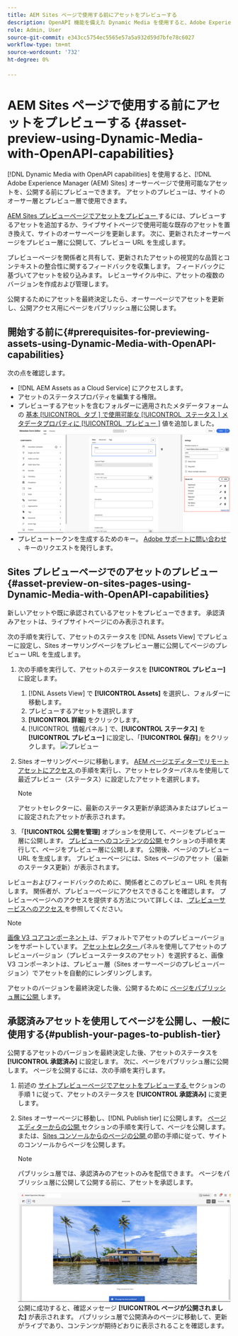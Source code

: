 ```yaml
---
title: AEM Sites ページで使用する前にアセットをプレビューする
description: OpenAPI 機能を備えた Dynamic Media を使用すると、Adobe Experience Manager（AEM） Sites のプレビューページでアセットをプレビューできます。 このアセットプレビューを使用すると、アセットを公開する前に（更新されたアセットを含む）作成者ページを公開前に、作成者および関係者がアセットの更新を確認および検証できます。
role: Admin, User
source-git-commit: e343cc5754ec5565e57a5a932d59d7bfe78c6027
workflow-type: tm+mt
source-wordcount: '732'
ht-degree: 0%

---
```



# AEM Sites ページで使用する前にアセットをプレビューする {#asset-preview-using-Dynamic-Media-with-OpenAPI-capabilities}

[!DNL Dynamic Media with OpenAPI capabilities] を使用すると、[!DNL Adobe Experience Manager (AEM) Sites] オーサーページで使用可能なアセットを、公開する前にプレビューできます。 アセットのプレビューは、サイトのオーサー層とプレビュー層で使用できます。

[AEM Sites プレビューページでアセットをプレビュー ](#asset-preview-on-sites-pages-using-Dynamic-Media-with-OpenAPI-capabilities) するには、プレビューするアセットを追加するか、ライブサイトページで使用可能な既存のアセットを置き換えて、サイトのオーサーページを更新します。 次に、更新されたオーサーページをプレビュー層に公開して、プレビュー URL を生成します。

プレビューページを関係者と共有して、更新されたアセットの視覚的な品質とコンテキストの整合性に関するフィードバックを収集します。 フィードバックに基づいてアセットを絞り込みます。 レビューサイクル中に、アセットの複数のバージョンを作成および管理します。

公開するためにアセットを最終決定したら、オーサーページでアセットを更新し、公開アクセス用にページをパブリッシュ層に公開します。

## 開始する前に{#prerequisites-for-previewing-assets-using-Dynamic-Media-with-OpenAPI-capabilities}

次の点を確認します。

* [!DNL AEM Assets as a Cloud Service] にアクセスします。
* アセットのステータスプロパティを編集する権限。
* プレビューするアセットを含むフォルダーに適用されたメタデータフォームの [ 基本 [!UICONTROL &#x200B; タブ &#x200B;] で使用可能な [!UICONTROL &#x200B; ステータス &#x200B;] メタデータプロパティに [!UICONTROL &#x200B; プレビュー &#x200B;]](/help/assets/metadata-assets-view.md#edit-metadata-forms) 値を追加しました。
  ![ 「プレビューを追加」オプション ](/help/assets/assets/metedata-form-preview.png)
* プレビュートークンを生成するためのキー。 [Adobe サポートに問い合わせ ](https://helpx.adobe.com/in/contact.html)、キーのリクエストを発行します。

## Sites プレビューページでのアセットのプレビュー {#asset-preview-on-sites-pages-using-Dynamic-Media-with-OpenAPI-capabilities}

新しいアセットや既に承認されているアセットをプレビューできます。 承認済みアセットは、ライブサイトページにのみ表示されます。

次の手順を実行して、アセットのステータスを [!DNL Assets View] でプレビューに設定し、Sites オーサリングページをプレビュー層に公開してページのプレビュー URL を生成します。

1. 次の手順を実行して、アセットのステータスを **[!UICONTROL プレビュー]** に設定します。

   1. [!DNL Assets View] で **[!UICONTROL Assets]** を選択し、フォルダーに移動します。
   1. プレビューするアセットを選択します
   1. **[!UICONTROL 詳細]** をクリックします。
   1. [!UICONTROL &#x200B; 情報パネル &#x200B;] で、**[!UICONTROL ステータス]** を **[!UICONTROL プレビュー]** に設定し、「**[!UICONTROL 保存]**」をクリックします。
      ![プレビュー](/help/assets/assets/preview-boat-at-bay.png)

1. Sites オーサリングページに移動します。 [AEM ページエディターでリモートアセットにアクセス ](/help/assets/integrate-remote-approved-assets-with-sites.md#access-remote-assets-in-aem-page-editor) の手順を実行し、アセットセレクターパネルを使用して最近プレビュー（ステータス）に設定したアセットを選択します。

   >[!NOTE]
   >
   > アセットセレクターに、最新のステータス更新が承認済みまたはプレビューに設定されたアセットが表示されます。

1. 「**[!UICONTROL 公開を管理]** オプションを使用して、ページをプレビュー層に公開します。 [ プレビューへのコンテンツの公開 ](https://experienceleague.adobe.com/en/docs/experience-manager-cloud-service/content/sites/authoring/sites-console/previewing-content) セクションの手順を実行して、ページをプレビュー層に公開します。 公開後、ページのプレビュー URL を生成します。 プレビューページには、Sites ページのアセット（最新のステータス更新）が表示されます。

レビューおよびフィードバックのために、関係者とこのプレビュー URL を共有します。 関係者が、プレビューページにアクセスできることを確認します。 プレビューページへのアクセスを提供する方法について詳しくは、[ プレビューサービスへのアクセス ](https://experienceleague.adobe.com/en/docs/experience-manager-cloud-service/content/implementing/using-cloud-manager/manage-environments#access-preview-service) を参照してください。

>[!NOTE]
>
>[ 画像 V3 コアコンポーネント ](https://experienceleague.adobe.com/en/docs/experience-manager-core-components/using/wcm-components/image#version-and-compatibility) は、デフォルトでアセットのプレビューバージョンをサポートしています。 [ アセットセレクター ](https://experienceleague.adobe.com/en/docs/experience-manager-cloud-service/content/assets/manage/asset-selector/asset-selector-upload) パネルを使用してアセットのプレビューバージョン（プレビューステータスのアセット）を選択すると、画像 V3 コンポーネントは、プレビュー層（Sites オーサーページのプレビューバージョン）でアセットを自動的にレンダリングします。

アセットのバージョンを最終決定した後、公開するために [ ページをパブリッシュ層に公開 ](#publish-your-pages-to-publish-tier) します。

## 承認済みアセットを使用してページを公開し、一般に使用する{#publish-your-pages-to-publish-tier}

公開するアセットのバージョンを最終決定した後、アセットのステータスを **[!UICONTROL 承認済み]** に設定します。 次に、ページをパブリッシュ層に公開します。 ページを公開するには、次の手順を実行します。

1. 前述の [ サイトプレビューページでアセットをプレビューする ](#asset-preview-on-sites-pages-using-Dynamic-Media-with-OpenAPI-capabilities) セクションの手順 1 に従って、アセットのステータスを **[!UICONTROL 承認済み]** に変更します。
1. Sites オーサーページに移動し、[!DNL Publish tier] に公開します。 [ ページエディターからの公開 ](https://experienceleague.adobe.com/en/docs/experience-manager-cloud-service/content/sites/authoring/page-editor/publishing#publishing-from-the-page-editor) セクションの手順を実行して、ページを公開します。
または、[Sites コンソールからのページの公開 ](https://experienceleague.adobe.com/en/docs/experience-manager-cloud-service/content/sites/authoring/sites-console/publishing-pages#publishing-from-the-sites-console) の節の手順に従って、サイトのコンソールからページを公開します。

   >[!NOTE]
   >
   > パブリッシュ層では、承認済みのアセットのみを配信できます。 ページをパブリッシュ層に公開して公開する前に、アセットを承認します。

   ![ ページが公開されました ](/help/assets/assets/the-page-has-been-publushed.png)
公開に成功すると、確認メッセージ **[!UICONTROL ページが公開されました]** が表示されます。 パブリッシュ層で公開済みのページに移動して、更新がライブであり、コンテンツが期待どおりに表示されることを確認します。

